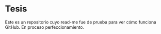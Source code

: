 # Tesis

Este es un repositorio cuyo read-me fue de prueba para ver cómo funciona GitHub. En proceso perfeccionamiento.
